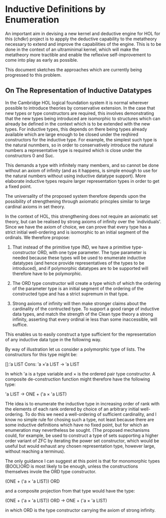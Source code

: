 # Inductive Definitions by Enumeration

An important aim in devising a new kernel and deductive engine
for HOL for this (chdkr) project is to appply the deductive capability
to the metatheory necessary to extend and improve
the capabilities of the engine.
This is to be done in the context of an ultraminimal kernel,
which will make the metatheory more tractible and enable the reflexive
self-improvement to come into play as early as possible.

This document sketches the approaches which are currently
being progressed to this problem.

## On The Representation of Inductive Datatypes

In the Cambridge HOL logical foundation system it is normal
wherever possible to introduce theories by conservative extension.
In the case that new types or type constructors are required,
this involves demonstrating that the new types being introduced
are isomorphic to structures which can already be defined in the
context which is to be extended with the new types.
For inductive types, this depends on there being types already
available which are large enough to be closed under the reqhired
constructors for the inductive type.
For example, the simplest such type is the natural nunmbers,
so in order to conservatively introduce the natural numbers
a representative type is required which is close under the
constructors 0 and Suc.

This demands a type with infinitely many members, and so cannot
be done without an axiom of infinity
(and as it happens, is simple enough to use for the natural numbers
without using inductive datatype support).
More elaborate inductive types require larger representation types
in order to get a fixed point.

The universality of the proposed system therefore depends upon
the possibility of strengthening through axiomatic princples
similar to large cardinal axioms in set theory.

In the context of HOL, this strengthening does not require an axiomatic
set theory, but can be realised by strong axioms of infinity over
the `individuals'.
Since we have the axiom of choice, we can prove that every type has a
strict initial well-ordering and is isomorphic to an initial segment
of the ordinals.
We therefore propose:

1. That instead of the primitive type IND, we have a
primitive type-constructor ORD, with one type parameter.
The type parameter is needed because these types will be used
to enumerate inductive datatypes
(and hence provide representatives of the types to be introduced),
and if polymorphic datatypes are to be supported
will therefore have to be polymorphic.

2. The ORD type constructor will create a type which of which
the ordering of the parameter type is an initial segment
of the ordering of the constructed type and has
a strict supremum in that type.

3. Strong axioms of infinity will then make stronger claims
about the cardinality of the contructed type.
To support a good range of inductive data types,
and match the strength of the Clean type theory a strong infinity, 
asserting that every ordinal ie less than some inaccessible,
will suffice.

This enables us to easily construct a type sufficient for
the representation of any inductive data type in the following way.

By way of illustration let us consider a polymorphic type of lists.
The constructors for this type might be:

[]:′a LIST
Cons: ′a ×′a LIST → ′a LIST

In which 'a is a type variable and × is the ordered pair
type constructor.
A composite de-construction function might therefore have the following type:

'a LIST → ONE + ('a × 'a LIST)

THe idea is to enumerate the inductive type in increasing order of rank
with the elements of each rank ordered by choice of
an arbitrary initial well-ordering.
To do this we need a well-ordering of sufficient cardinality,
and I know no simple rule for chosing such a type,
not least because there are some inductive definitions which have
no fixed point, but for which an enumeration may nevertheless be sought.
(The proposed mechanisms could, for example, be used to construct
a type of sets supporting a higher order variant of ZFC by iterating
the power set constructor, which would be useful but would exhaust
any chosen representation type, however large,
without reaching a terminus).

The only guidance I can suggest at this point is that for
monomorphic types (BOOL)ORD is most likely to be enough,
unless the constructions themselves invole the ORD type constructor.


(ONE + ('a × 'a LIST)) ORD

and a composite projection from that type would have the type:

(ONE + ('a × 'a LIST)) ORD  → ONE + ('a × 'a LIST)

in which ORD is the type constructor carrying
the axiom of strong infinity.